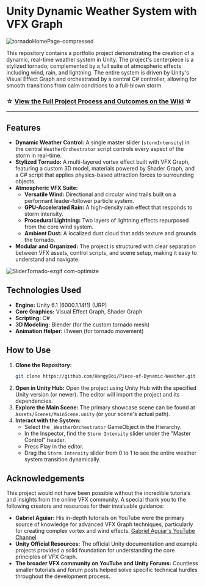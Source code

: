 # Unity Dynamic Weather System with VFX Graph

![tornadoHomePage-compressed](https://github.com/user-attachments/assets/531a0bcd-a09f-41b6-9dee-04d80df3a0c0)

This repository contains a portfolio project demonstrating the creation of a dynamic, real-time weather system in Unity. The project's centerpiece is a stylized tornado, complemented by a full suite of atmospheric effects including wind, rain, and lightning. The entire system is driven by Unity's Visual Effect Graph and orchestrated by a central C# controller, allowing for smooth transitions from calm conditions to a full-blown storm.

### ☆ [View the Full Project Process and Outcomes on the Wiki](https://github.com/HangyBoi/Piece-of-Dynamic-Weather/wiki) ☆

---

## Features

*   **Dynamic Weather Control:** A single master slider (`stormIntensity`) in the central `WeatherOrchestrator` script controls every aspect of the storm in real-time.
*   **Stylized Tornado:** A multi-layered vortex effect built with VFX Graph, featuring a custom 3D model, materials powered by Shader Graph, and a C# script that applies physics-based attraction forces to surrounding objects.
*   **Atmospheric VFX Suite:**
    *   **Versatile Wind:** Directional and circular wind trails built on a performant leader-follower particle system.
    *   **GPU-Accelerated Rain:** A high-density rain effect that responds to storm intensity.
    *   **Procedural Lightning:** Two layers of lightning effects repurposed from the core wind system.
    *   **Ambient Dust:** A localized dust cloud that adds texture and grounds the tornado.
*   **Modular and Organized:** The project is structured with clear separation between VFX assets, control scripts, and scene setup, making it easy to understand and navigate.

![SliderTornado-ezgif com-optimize](https://github.com/user-attachments/assets/21b61795-3a99-4737-8b3b-7a1f524ba7c9)

## Technologies Used

*   **Engine:** Unity 6.1 (6000.1.14f1) (URP)
*   **Core Graphics:** Visual Effect Graph, Shader Graph
*   **Scripting:** C#
*   **3D Modeling:** Blender (for the custom tornado mesh)
*   **Animation Helper:** iTween (for tornado movement)

## How to Use

1.  **Clone the Repository:**
    ```bash
    git clone https://github.com/HangyBoi/Piece-of-Dynamic-Weather.git
    ```
2.  **Open in Unity Hub:** Open the project using Unity Hub with the specified Unity version (or newer). The editor will import the project and its dependencies.
3.  **Explore the Main Scene:** The primary showcase scene can be found at `Assets/Scenes/MainScene.unity` (or your scene's actual path).
4.  **Interact with the System:**
    *   Select the `_WeatherOrchestrator` GameObject in the Hierarchy.
    *   In the Inspector, find the `Storm Intensity` slider under the "Master Control" header.
    *   Press Play in the editor.
    *   Drag the `Storm Intensity` slider from 0 to 1 to see the entire weather system transition dynamically.

## Acknowledgements

This project would not have been possible without the incredible tutorials and insights from the online VFX community. A special thank you to the following creators and resources for their invaluable guidance:

*   **Gabriel Aguiar:** His in-depth tutorials on YouTube were the primary source of knowledge for advanced VFX Graph techniques, particularly for creating complex vortex and wind effects. [Gabriel Aguiar's YouTube Channel](https://www.youtube.com/@GabrielAguiarProd)
*   **Unity Official Resources:** The official Unity documentation and example projects provided a solid foundation for understanding the core principles of VFX Graph.
*   **The broader VFX community on YouTube and Unity Forums:** Countless smaller tutorials and forum posts helped solve specific technical hurdles throughout the development process.
